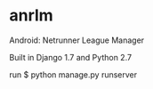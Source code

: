 anrlm
=====

Android: Netrunner League Manager

Built in Django 1.7 and Python 2.7

run $ python manage.py runserver
